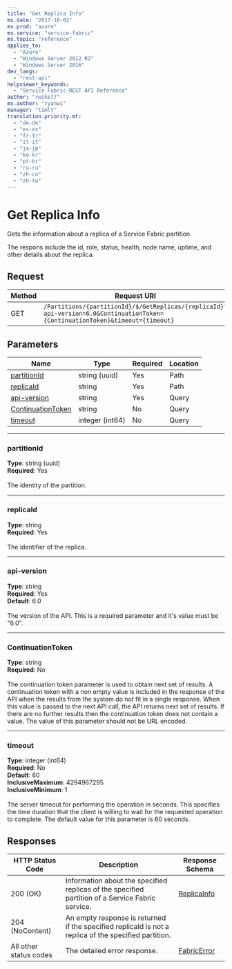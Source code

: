```yaml
---
title: "Get Replica Info"
ms.date: "2017-10-02"
ms.prod: "azure"
ms.service: "service-fabric"
ms.topic: "reference"
applies_to: 
  - "Azure"
  - "Windows Server 2012 R2"
  - "Windows Server 2016"
dev_langs: 
  - "rest-api"
helpviewer_keywords: 
  - "Service Fabric REST API Reference"
author: "rwike77"
ms.author: "ryanwi"
manager: "timlt"
translation.priority.mt: 
  - "de-de"
  - "es-es"
  - "fr-fr"
  - "it-it"
  - "ja-jp"
  - "ko-kr"
  - "pt-br"
  - "ru-ru"
  - "zh-cn"
  - "zh-tw"
---
```

# Get Replica Info
Gets the information about a replica of a Service Fabric partition.

The respons include the id, role, status, health, node name, uptime, and other details about the replica.

## Request
| Method | Request URI |
| ------ | ----------- |
| GET | `/Partitions/{partitionId}/$/GetReplicas/{replicaId}?api-version=6.0&ContinuationToken={ContinuationToken}&timeout={timeout}` |


## Parameters
| Name | Type | Required | Location |
| --- | --- | --- | --- |
| [partitionId](#partitionid) | string (uuid) | Yes | Path |
| [replicaId](#replicaid) | string | Yes | Path |
| [api-version](#api-version) | string | Yes | Query |
| [ContinuationToken](#continuationtoken) | string | No | Query |
| [timeout](#timeout) | integer (int64) | No | Query |

____
### partitionId
__Type__: string (uuid) <br/>
__Required__: Yes<br/>
<br/>
The identity of the partition.

____
### replicaId
__Type__: string <br/>
__Required__: Yes<br/>
<br/>
The identifier of the replica.

____
### api-version
__Type__: string <br/>
__Required__: Yes<br/>
__Default__: 6.0 <br/>
<br/>
The version of the API. This is a required parameter and it's value must be "6.0".

____
### ContinuationToken
__Type__: string <br/>
__Required__: No<br/>
<br/>
The continuation token parameter is used to obtain next set of results. A continuation token with a non empty value is included in the response of the API when the results from the system do not fit in a single response. When this value is passed to the next API call, the API returns next set of results. If there are no further results then the continuation token does not contain a value. The value of this parameter should not be URL encoded.

____
### timeout
__Type__: integer (int64) <br/>
__Required__: No<br/>
__Default__: 60 <br/>
__InclusiveMaximum__: 4294967295 <br/>
__InclusiveMinimum__: 1 <br/>
<br/>
The server timeout for performing the operation in seconds. This specifies the time duration that the client is willing to wait for the requested operation to complete. The default value for this parameter is 60 seconds.

## Responses

| HTTP Status Code | Description | Response Schema |
| --- | --- | --- |
| 200 (OK) | Information about the specified replicas of the specified partition of a Service Fabric service.<br/> | [ReplicaInfo](sfclient-model-replicainfo.md) |
| 204 (NoContent) | An empty response is returned if the specified replicaId is not a replica of the specified partition.<br/> |  |
| All other status codes | The detailed error response.<br/> | [FabricError](sfclient-model-fabricerror.md) |
